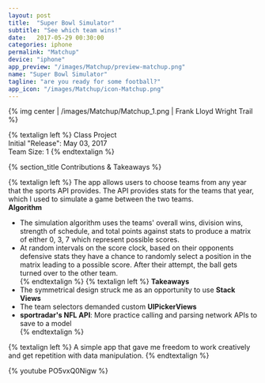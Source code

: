 ```yaml
---
layout: post
title:  "Super Bowl Simulator"
subtitle: "See which team wins!"
date:   2017-05-29 00:30:00
categories: iphone
permalink: "Matchup"
device: "iphone"
app_preview: "/images/Matchup/preview-matchup.png"
name: "Super Bowl Simulator"
tagline: "are you ready for some football?"
app_icon: "/images/Matchup/icon-Matchup.png"
---
```


{% img center | /images/Matchup/Matchup_1.png | Frank Lloyd Wright Trail %}



{% textalign left %}
Class Project  
Initial "Release": May 03, 2017  
Team Size: 1
{% endtextalign %}


{% section_title Contributions & Takeaways %}

{% textalign left %}
The app allows users to choose teams from any year that the sports API provides. The API provides stats for the teams that year, which I used to simulate a game between the two teams.      
**Algorithm**  
* The simulation algorithm uses the teams' overall wins, division wins, strength of schedule, and total points against stats to produce a matrix of either 0, 3, 7 which represent possible scores.  
* At random intervals on the score clock, based on their opponents defensive stats they have a chance to randomly select a position in the matrix leading to a possible score. After their attempt, the ball gets turned over to the other team.  
{% endtextalign %} 
{% textalign left %}
**Takeaways** 
* The symmetrical design struck me as an opportunity to use **Stack Views** 
* The team selectors demanded custom **UIPickerViews** 
* **sportradar's NFL API**: More practice calling and parsing network APIs to save to a model  
{% endtextalign %}

{% textalign left %}
A simple app that gave me freedom to work creatively and get repetition with data manipulation. 
{% endtextalign %}

{% youtube PO5vxQ0Nigw %}
